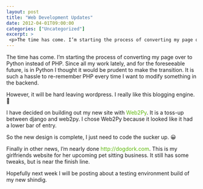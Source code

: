 ```yaml
---
layout: post
title: "Web Development Updates"
date: 2012-04-01T09:00:00
categories: ["Uncategorized"]
excerpt: >
 <p>The time has come. I’m starting the process of converting my page over to Python instead of PHP. Since all my work lately, and for the foreseeable future, is in Python I thought it would be prudent to make the transition. It is such a hassle to re-remember PHP every time I want to modify something in the backend.</p>
---
```

<p>The time has come. I’m starting the process of converting my page over to Python instead of PHP. Since all my work lately, and for the foreseeable future, is in Python I thought it would be prudent to make the transition. It is such a hassle to re-remember PHP every time I want to modify something in the backend.</p>
<p>However, it will be hard leaving wordpress. I really like this blogging engine. 🙁</p>
<p>I have decided on building out my new site with <a style='color: #5eb80b;text-decoration: none' title='Web2Py' href='http://www.web2py.com/examples/default/index'>Web2Py</a>. It is a toss-up between django and web2py. I chose Web2Py because it looked like it had a lower bar of entry.</p>
<p>So the new design is complete, I just need to code the sucker up. 😀</p>
<p>Finally in other news, I’m nearly done <a style='color: #5eb80b;text-decoration: none' title='http://dogdork.com' href='http://dogdork.com/'>http://dogdork.com</a>. This is my girlfriends website for her upcoming pet sitting business. It still has some tweaks, but is near the finish line.</p>
<p>Hopefully next week I will be posting about a testing environment build of my new shindig.</p>

